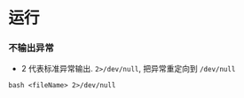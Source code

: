 # 运行

### 不输出异常

+ 2 代表标准异常输出. `2>/dev/null`, 把异常重定向到 `/dev/null`

```
bash <fileName> 2>/dev/null
```

